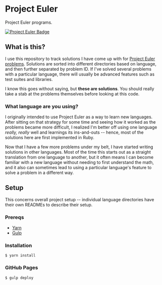 # Project Euler

Project Euler programs.

[![Project Euler Badge](https://projecteuler.net/profile/bergren2.png)](https://projecteuler.net/profile/bergren2.png)

## What is this?

I use this repository to track solutions I have come up with for [Project Euler
problems](https://projecteuler.net/problems). Solutions are sorted into
different directories based on language, and then further separated by problem
ID. If I've solved several problems with a particular language, there will
usually be advanced features such as test suites and libraries.

I know this goes without saying, but **these are solutions**. You should really
take a stab at the problems themselves before looking at this code.

### What language are you using?

I originally intended to use Project Euler as a way to learn new languages.
After sitting on that strategy for some time and seeing how it worked as the
problems became more difficult, I realized I'm better off using one language
_really, really_ well and learnings its ins-and-outs -- hence, most of the
solutions here are first implemented in Ruby.

Now that I have a few more problems under my belt, I have started writing
solutions in other languages. Most of the time this starts out as a straight
translation from one language to another, but it often means I can become
familiar with a new language without needing to first understand the math, and
it also can sometimes lead to using a particular language's feature to solve a
problem in a different way.

## Setup

This concerns overall project setup -- individual language directories have
their own READMEs to describe their setup.

### Prereqs

- [Yarn](https://yarnpkg.com/en/)
- [Gulp](http://gulpjs.com/)

### Installation

    $ yarn install

### GitHub Pages

    $ gulp deploy
